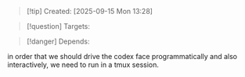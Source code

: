 
>[!tip] Created: [2025-09-15 Mon 13:28]

>[!question] Targets: 

>[!danger] Depends: 

in order that we should drive the codex face programmatically and also interactively, we need to run in a tmux session.
